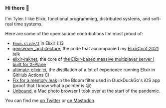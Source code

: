 ### Hi there 👋

I'm Tyler. I like Elixir, functional programming, distributed systems, and soft-real time systems.

Here are some of the open source contributions I'm most proud of:

- [`Enum.slide/3`](https://github.com/elixir-lang/elixir/pull/11349) in Elixir 1.13
- [genserver_architecture](https://github.com/s3cur3/genserver_architecture), the code that accompanied my [ElixirConf 2021 talk](https://www.youtube.com/watch?v=EZFLPG7V7RM)
- [elixir-raknet](https://github.com/X-Plane/elixir-raknet), the core of [the Elixir-based massive multiplayer server I built for X-Plane](https://elixir-lang.org/blog/2021/07/29/bootstraping-a-multiplayer-server-with-elixir-at-x-plane/)
- [ultimate-elixir-ci](https://github.com/felt/ultimate-elixir-ci), the distillation of a lot of experience running Elixir in GitHub Actions CI
- [Fix for a memory leak](https://github.com/duckduckgo/iOS/pull/833) in the Bloom filter used in DuckDuckGo's iOS app (proof that I know what a pointer is 😉)
- [Unbound](https://github.com/s3cur3/unbound-app), a Mac photo browser I took over at the start of the pandemic.


You can find me [on Twitter](https://twitter.com/TylerAYoung) or <a rel="me" href="https://fosstodon.org/@tylerayoung">on Mastodon</a>.
 
<!--
**s3cur3/s3cur3** is a ✨ _special_ ✨ repository because its `README.md` (this file) appears on your GitHub profile.

Here are some ideas to get you started:

- 🔭 I’m currently working on ...
- 🌱 I’m currently learning ...
- 👯 I’m looking to collaborate on ...
- 🤔 I’m looking for help with ...
- 💬 Ask me about ...
- 📫 How to reach me: ...
- 😄 Pronouns: ...
- ⚡ Fun fact: ...
-->
